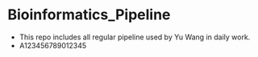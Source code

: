 # Bioinformatics_Pipeline 
- This repo includes all regular pipeline used by Yu Wang in daily work. 
- A123456789012345
